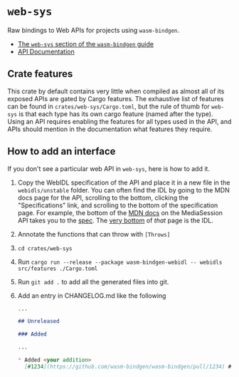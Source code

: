 # `web-sys`

Raw bindings to Web APIs for projects using `wasm-bindgen`.

- [The `web-sys` section of the `wasm-bindgen`
  guide](https://wasm-bindgen.github.io/wasm-bindgen/web-sys/index.html)
- [API Documentation](https://wasm-bindgen.github.io/wasm-bindgen/api/web_sys/)

## Crate features

This crate by default contains very little when compiled as almost all of its
exposed APIs are gated by Cargo features. The exhaustive list of features can be
found in `crates/web-sys/Cargo.toml`, but the rule of thumb for `web-sys` is
that each type has its own cargo feature (named after the type). Using an API
requires enabling the features for all types used in the API, and APIs should
mention in the documentation what features they require.

## How to add an interface

If you don't see a particular web API in `web-sys`, here is how to add it.

1. Copy the WebIDL specification of the API and place it in a new file in the
   `webidls/unstable` folder. You can often find the IDL by going to the MDN
   docs page for the API, scrolling to the bottom, clicking the
   "Specifications" link, and scrolling to the bottom of the specification
   page. For example, the bottom of the [MDN
   docs](https://developer.mozilla.org/en-US/docs/Web/API/MediaSession) on the
   MediaSession API takes you to the
   [spec](https://w3c.github.io/mediasession/#the-mediasession-interface). The
   [very bottom](https://w3c.github.io/mediasession/#idl-index) of _that_ page
   is the IDL.
2. Annotate the functions that can throw with `[Throws]`
3. `cd crates/web-sys`
4. Run `cargo run --release --package wasm-bindgen-webidl -- webidls src/features ./Cargo.toml`
5. Run `git add .` to add all the generated files into git.
6. Add an entry in CHANGELOG.md like the following

   ```md
   ...

   ## Unreleased

   ### Added

   ...

   * Added <your addition>
     [#1234](https://github.com/wasm-bindgen/wasm-bindgen/pull/1234) # <- link to your PR
   ```
